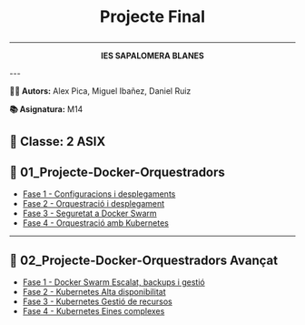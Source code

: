 # <p align="center"> Projecte Final </p>
---
<p align="center"><b>IES SAPALOMERA BLANES</b></p>
---

<br>

**👨‍💻 Autors:** Alex Pica, Miguel Ibañez, Daniel Ruiz

**📚 Asignatura:** M14

**🏫 Classe:** 2 ASIX
---
## 📁 01_Projecte-Docker-Orquestradors

- [Fase 1 - Configuracions i desplegaments](https://github.com/miguelIH/Projecte-Github/blob/main/01_Projecte-Docker-Orquestradors-Basic/Fase_1_Configuracions_i_desplegament_amb_Docker_Compose/Documentacio.md)
- [Fase 2 - Orquestració i desplegament](https://github.com/miguelIH/Projecte-Github/blob/main/01_Projecte-Docker-Orquestradors-Basic/Fase_2_Orquestraci%C3%B3_i_desplegament_amb_Docker_Swarm/Documentacio.md)
- [Fase 3 - Seguretat a Docker Swarm](https://github.com/miguelIH/Projecte-Github/blob/main/01_Projecte-Docker-Orquestradors-Basic/Fase_3_Seguretat_a_Docker_Swarm/Documentacio.md)
- [Fase 4 - Orquestració amb Kubernetes](https://github.com/miguelIH/Projecte-Github/blob/main/01_Projecte-Docker-Orquestradors-Basic/Fase_4_Orquestraci%C3%B3_amb_Kubernetes/Documentacio.md)

---

## 📁 02_Projecte-Docker-Orquestradors Avançat

- [Fase 1 - Docker Swarm Escalat, backups i gestió]([02_Projecte-Docker-Orquestradors/Fase_1_Docker_Swarm_Escalat_backups_i_gestio/Documentacio.md](https://github.com/miguelIH/Projecte-Github/blob/main/02_Projecte-Docker-Orquestradors-Avan%C3%A7at/Fase%201%20Docker%20Swarm%20Escalat%2C%20balanceig%20i%20monitoritzaci%C3%B3/Documentacio.md))
- [Fase 2 - Kubernetes Alta disponibilitat]([02_Projecte-Docker-Orquestradors/Fase_2_Kubernetes_Alta_disponibilitat/Documentacio.md](https://github.com/miguelIH/Projecte-Github/blob/main/02_Projecte-Docker-Orquestradors-Avan%C3%A7at/Fase%202%20Kubernetes%20Alta%20disponiblitat%20i%20Monitorizaci%C3%B3/Documentacio.md))
- [Fase 3 - Kubernetes Gestió de recursos](https://github.com/miguelIH/Projecte-Github/blob/main/02_Projecte-Docker-Orquestradors-Avan%C3%A7at/Fase%203%20Kubernetes%20Gesti%C3%B3%20de%20recursos%2C%20escalat%20i%20balanceig%20de%20c%C3%A0rrega/Documentacio.md)
- [Fase 4 - Kubernetes Eines complexes](https://github.com/miguelIH/Projecte-Github/blob/main/02_Projecte-Docker-Orquestradors-Avan%C3%A7at/Fase%204%20Kubernetes%20eines%20complementaries/Documentacio.md)
